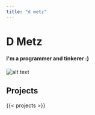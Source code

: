 ```yaml
---
title: "d metz"
---
```

# D Metz
  
#### I'm a programmer and tinkerer :)

![alt text](/img/image.png)

## Projects
{{< projects >}}

